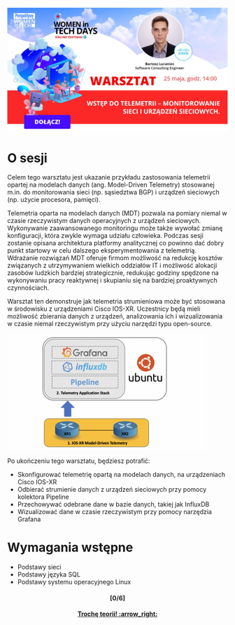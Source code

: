 ![Intro](/readme/main.png)
# O sesji
Celem tego warsztatu jest ukazanie przykładu zastosowania telemetrii opartej na modelach danych (ang. Model-Driven Telemetry) stosowanej m.in. do monitorowania sieci (np. sąsiedztwa BGP) i urządzeń sieciowych (np. użycie procesora, pamięci).  

Telemetria oparta na modelach danych (MDT) pozwala na pomiary niemal w czasie rzeczywistym danych operacyjnych z urządzeń sieciowych. Wykonywanie zaawansowanego monitoringu może także wywołać zmianę konfiguracji, która zwykle wymaga udziału człowieka. Podczas sesji zostanie opisana architektura platformy analitycznej co powinno dać dobry punkt startowy w celu dalszego eksperymentowania z telemetrią. Wdrażanie rozwiązań MDT oferuje firmom możliwość na redukcję kosztów związanych z utrzymywaniem wielkich oddziałów IT i możliwość alokacji zasobów ludzkich bardziej strategicznie, redukując godziny spędzone na wykonywaniu pracy reaktywnej i skupianiu się na bardziej proaktywnych czynnościach.  

Warsztat ten demonstruje jak telemetria strumieniowa może być stosowana w środowisku z urządzeniami Cisco IOS-XR. Uczestnicy będą mieli możliwość zbierania danych z urządzeń, analizowania ich i wizualizowania w czasie niemal rzeczywistym przy użyciu narzędzi typu open-source.  

<img align="center" width=90% src="/readme/topo.png"></img>

Po ukończeniu tego warsztatu, będziesz potrafić:
- Skonfigurować telemetrię opartą na modelach danych, na urządzeniach Cisco IOS-XR
- Odbierać strumienie danych z urządzeń sieciowych przy pomocy kolektora Pipeline
- Przechowywać odebrane dane w bazie danych, takiej jak InfluxDB
- Wizualizować dane w czasie rzeczywistym przy pomocy narzędzia Grafana

# Wymagania wstępne
- Podstawy sieci
- Podstawy języka SQL
- Podstawy systemu operacyjnego Linux

<h4 align="center">[0/6]</h4>
<h4 align="center"> <a href="/readme/theory.md"> Trochę teorii! :arrow_right: </a> </h4>
